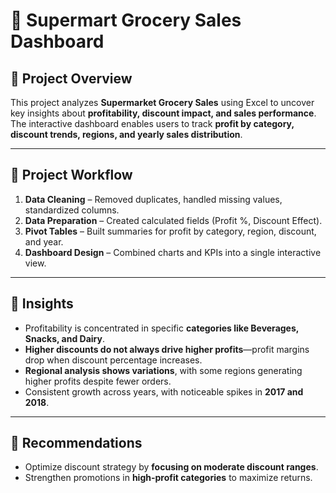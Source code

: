 # 🛒 Supermart Grocery Sales Dashboard  

## 🔹 Project Overview  
This project analyzes **Supermarket Grocery Sales** using Excel to uncover key insights about **profitability, discount impact, and sales performance**.  
The interactive dashboard enables users to track **profit by category, discount trends, regions, and yearly sales distribution**.  

---

## 🔷 Project Workflow  
1. **Data Cleaning** – Removed duplicates, handled missing values, standardized columns.  
2. **Data Preparation** – Created calculated fields (Profit %, Discount Effect).  
3. **Pivot Tables** – Built summaries for profit by category, region, discount, and year.  
4. **Dashboard Design** – Combined charts and KPIs into a single interactive view.   

---

## 🔷 Insights  
- Profitability is concentrated in specific **categories like Beverages, Snacks, and Dairy**.  
- **Higher discounts do not always drive higher profits**—profit margins drop when discount percentage increases.  
- **Regional analysis shows variations**, with some regions generating higher profits despite fewer orders.  
- Consistent growth across years, with noticeable spikes in **2017 and 2018**.  

---

## 🔷 Recommendations  
- Optimize discount strategy by **focusing on moderate discount ranges**.  
- Strengthen promotions in **high-profit categories** to maximize returns.    
